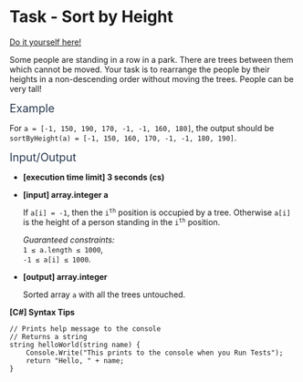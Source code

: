 # Task - Sort by Height

[Do it yourself here!](https://app.codesignal.com/arcade/intro/level-3/D6qmdBL2NYz49XHwM)

<p>Some people are standing in a row in a park. There are trees between them which cannot be moved. Your task is to rearrange the people by their heights in a non-descending order without moving the trees. People can be very tall!</p>
<p><span class="markdown--header" style="color:#2b3b52;font-size:1.4em">Example</span></p>
<p>For <code>a = [-1, 150, 190, 170, -1, -1, 160, 180]</code>, the output should be<br>
<code>sortByHeight(a) = [-1, 150, 160, 170, -1, -1, 180, 190]</code>.</p>
<p><span class="markdown--header" style="color:#2b3b52;font-size:1.4em">Input/Output</span></p>
<ul>
<li>
<p><strong>[execution time limit] 3 seconds (cs)</strong></p>
</li>
<li>
<p><strong>[input] array.integer a</strong></p>
<p>If <code>a[i] = -1</code>, then the <code>i<sup>th</sup></code> position is occupied by a tree. Otherwise <code>a[i]</code> is the height of a person standing in the <code>i<sup>th</sup></code> position.</p>
<p><em>Guaranteed constraints:</em><br>
<code>1 ≤ a.length ≤ 1000</code>,<br>
<code>-1 ≤ a[i] ≤ 1000</code>.</p>
</li>
<li>
<p><strong>[output] array.integer</strong></p>
<p>Sorted array <code>a</code> with all the trees untouched.</p>
</li>
</ul>
<p><strong>[C#] Syntax Tips</strong></p>
<pre><code class="language-cs"><span class="hljs-comment">// Prints help message to the console</span>
<span class="hljs-comment">// Returns a string</span>
<span class="hljs-function"><span class="hljs-keyword">string</span> <span class="hljs-title">helloWorld</span>(<span class="hljs-params"><span class="hljs-keyword">string</span> name</span>)</span> {
    Console.Write(<span class="hljs-string">"This prints to the console when you Run Tests"</span>);
    <span class="hljs-keyword">return</span> <span class="hljs-string">"Hello, "</span> + name;
}

</code></pre>
